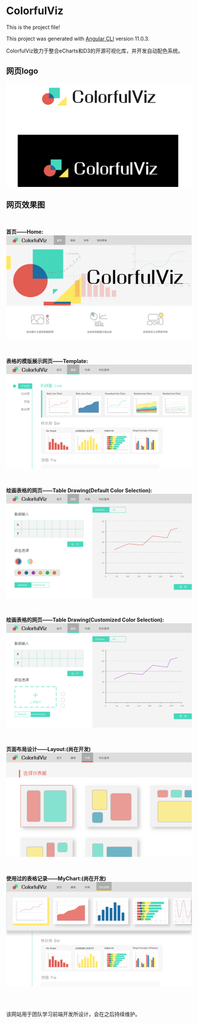 # ColorfulViz
This is the project file!

This project was generated with [Angular CLI](https://github.com/angular/angular-cli) version 11.0.3.

ColorfulViz致力于整合eCharts和D3的开源可视化库，并开发自动配色系统。


## 网页logo
![logo](https://github.com/ColorfulViz/ColorfulViz/blob/master/src/app/pic/Draft_design/logo.png)



## 网页效果图

<br>

**首页——Home:**
![home](https://github.com/ColorfulViz/ColorfulViz/blob/master/src/app/pic/Draft_design/home.png)

<br>

**表格的模版展示网页——Template:**
![template1](https://github.com/ColorfulViz/ColorfulViz/blob/master/src/app/pic/Draft_design/template1.png)

<br>

**绘画表格的网页——Table Drawing(Default Color Selection):**
![template2](https://github.com/ColorfulViz/ColorfulViz/blob/master/src/app/pic/Draft_design/template2.png)

<br>

**绘画表格的网页——Table Drawing(Customized Color Selection):**
![template3](https://github.com/ColorfulViz/ColorfulViz/blob/master/src/app/pic/Draft_design/template3.png)

<br>

**页面布局设计——Layout:(尚在开发)**
![layout](https://github.com/ColorfulViz/ColorfulViz/blob/master/src/app/pic/Draft_design/layout.png)


<br>

**使用过的表格记录——MyChart:(尚在开发)**
![mychart](https://github.com/ColorfulViz/ColorfulViz/blob/master/src/app/pic/Draft_design/mychart.png)


<br>
<br>

该网站用于团队学习前端开发所设计，会在之后持续维护。
